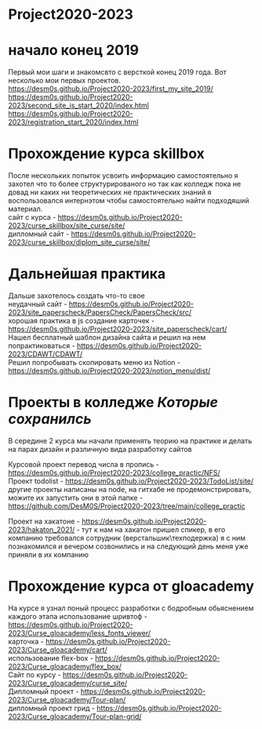 # Project2020-2023

# начало конец 2019
Первый мои шаги и знакомсвто с версткой конец 2019 года.
Вот несколько мои первых проектов. <br>
https://desm0s.github.io/Project2020-2023/first_my_site_2019/ <br>
https://desm0s.github.io/Project2020-2023/second_site_is_start_2020/index.html <br>
https://desm0s.github.io/Project2020-2023/registration_start_2020/index.html <br>

# Прохождение курса skillbox
После нескольких попыток усвоить информацию самостоятельно я захотел что то более структурированого но так как колледж пока не довад ни каких ни теоретических не практических знаний я воспользовался интернэтом чтобы самостоятельно найти подходяший материал. <br>
сайт с курса - https://desm0s.github.io/Project2020-2023/curse_skillbox/site_curse/site/ <br>
дипломный сайт - https://desm0s.github.io/Project2020-2023/curse_skillbox/diplom_site_curse/site/ <br>

# Дальнейшая практика
Дальше захотелось создать что-то свое <br>
неудачный сайт - https://desm0s.github.io/Project2020-2023/site_paperscheck/PapersCheck/PapersCheck/src/ <br>
хорошая практика в js создание карточек - https://desm0s.github.io/Project2020-2023/site_paperscheck/cart/ <br>
Нашел бесплатный шаблон дизайна сайта и решил на нем попрактиковаться - https://desm0s.github.io/Project2020-2023/CDAWT/CDAWT/ <br>
Решил попробывать скопировать меню из Notion - https://desm0s.github.io/Project2020-2023/notion_menu/dist/ <br>

# Проекты в колледже *Которые сохранилсь*
В середине 2 курса мы начали применять теорию на практике и делать на парах дизайн и различную вида разработку сайтов <br>

Курсовой проект перевод числа в пропись - https://desm0s.github.io/Project2020-2023/college_practic/NFS/ <br>
Проект todolist - https://desm0s.github.io/Project2020-2023/TodoList/site/ <br>
другие проекты написаны на node, на гитхабе не продемонстрировать, можите их запустить они в этой папке - https://github.com/DesM0S/Project2020-2023/tree/main/college_practic

Проект на хакатоне - https://desm0s.github.io/Project2020-2023/hakaton_2021/ - тут к нам на хакатон пришел спикер, в его компанию требовался сотрудник (верстальшик\техподержка) я с ним познакомился и вечером созвонились и на следующий день меня уже приняли в их компанию

# Прохождение курса от gloacademy
На курсе я узнал поный процесс разработки с бодробным обьяснением каждого этапа
использование шривтоф - https://desm0s.github.io/Project2020-2023/Curse_gloacademy/less_fonts_viewer/ <br>
карточка - https://desm0s.github.io/Project2020-2023/Curse_gloacademy/cart/ <br>
использование flex-box - https://desm0s.github.io/Project2020-2023/Curse_gloacademy/flex_box/ <br>
Сайт по курсу - https://desm0s.github.io/Project2020-2023/Curse_gloacademy/curse_site/ <br>
Дипломный проект - https://desm0s.github.io/Project2020-2023/Curse_gloacademy/Tour-plan/ <br>
дипломный проект грид - https://desm0s.github.io/Project2020-2023/Curse_gloacademy/Tour-plan-grid/ <br>

